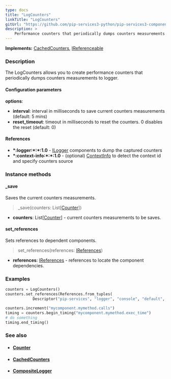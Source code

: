 ```yaml
---
type: docs
title: "LogCounters"
linkTitle: "LogCounters"
gitUrl: "https://github.com/pip-services3-python/pip-services3-components-python"
description: >
    Performance counters that periodically dumps counters measurements to logger.
---
```


**Implements:** [CachedCounters](../cached_counters), [IReferenceable](../../../commons/refer/ireferenceable)

### Description

The LogCounters allows you to create performance counters that periodically dumps counters measurements to logger.

#### Configuration parameters

**options**:
- **interval**: interval in milliseconds to save current counters measurements (default: 5 mins)
- **reset_timeout**: timeout in milliseconds to reset the counters. 0 disables the reset (default: 0)


#### References
- **\*:logger:\*:\*:1.0** - [ILogger](../../log/ilogger) components to dump the captured counters
- **\*:context-info:\*:\*:1.0** - (optional) [ContextInfo](../../info/context_info) to detect the context id and specify counters source



### Instance methods

#### _save
Saves the current counters measurements.

> _save(counters: List[[Counter](../counter)])

- **counters**: List[[Counter](../counter)] - current counters measurements to be saves.


#### set_references
Sets references to dependent components.

> set_references(references: [IReferences](../../../commons/refer/ireferences))

- **references**: [IReferences](../../../commons/refer/ireferences) - references to locate the component dependencies.

### Examples

```python
counters = LogCounters()
counters.set_references(References.from_tuples(
            Descriptor("pip-services", "logger", "console", "default", "1.0"), ConsoleLogger()))

counters.increment("mycomponent.mymethod.calls")
timing = counters.begin_timing("mycomponent.mymethod.exec_time")
# do something
timing.end_timing()
```

### See also
- #### [Counter](../counter)
- #### [CachedCounters](../cached_counters)
- #### [CompositeLogger](../../log/composite_logger)
